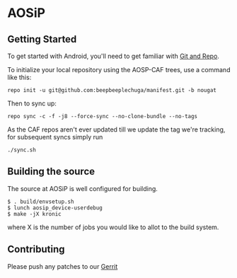 AOSiP
===========

Getting Started
---------------

To get started with Android, you'll need to get
familiar with [Git and Repo](http://source.android.com/source/using-repo.html).

To initialize your local repository using the AOSP-CAF trees, use a command like this:

    repo init -u git@github.com:beepbeeplechuga/manifest.git -b nougat

Then to sync up:

    repo sync -c -f -j8 --force-sync --no-clone-bundle --no-tags

As the CAF repos aren't ever updated till we update the tag we're tracking, for subsequent syncs simply run

    ./sync.sh

Building the source
---------------

The source at AOSiP is well configured for building.

    $ . build/envsetup.sh
    $ lunch aosip_device-userdebug
    $ make -jX kronic

where X is the number of jobs you would like to allot to the build system.

Contributing
------------

Please push any patches to our [Gerrit](http://review.aosiprom.com)
